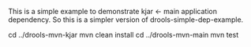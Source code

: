 This is a simple example to demonstrate kjar <- main application dependency. So this is a simpler version of drools-simple-dep-example.

cd ../drools-mvn-kjar
mvn clean install
cd ../drools-mvn-main
mvn test
